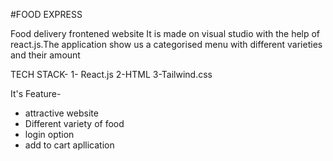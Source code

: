 #FOOD EXPRESS

Food delivery frontened website
It is made on visual studio with the help of react.js.The application show us a categorised menu with different varieties and their amount

TECH STACK-
1- React.js
2-HTML
3-Tailwind.css

It's Feature-
* attractive website
* Different variety of food
* login option
* add to cart apllication
  
